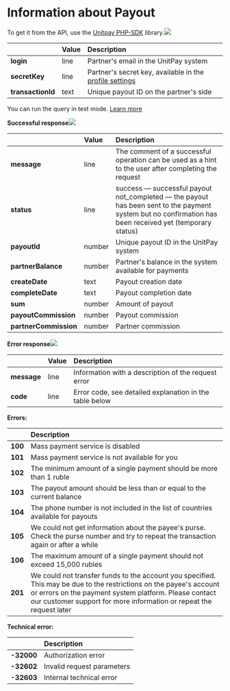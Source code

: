 # Information about Payout

To get it from the API, use the [Unitpay PHP-SDK](https://github.com/unitpay/php-sdk) library.![](https://gblobscdn.gitbook.com/assets%2F-M9Y_k8Gr-WxeECFRelw%2F-MA1PsbiuaLGnU-0ocfd%2F-MA1RaPirDY4oXdtF6Pt%2Fimage.png?alt=media&token=f6855aa7-7358-4663-9381-4e8f491cf1a7)

| ​ | **Value** | **Description** |
| :--- | :--- | :--- |
| **login** | line | Partner's email in the UnitPay system |
| **secretKey** | line | Partner's secret key, available in the [profile settings](https://unitpay.money/partner/profile/edit)​ |
| **transactionId** | text | Unique payout ID on the partner's side |

You can run the query in test mode. [Learn more](https://help.unitpay.ru/v/master/book-of-reference/test-api)​

**Successful response**![](https://gblobscdn.gitbook.com/assets%2F-M9Y_k8Gr-WxeECFRelw%2F-MA1PsbiuaLGnU-0ocfd%2F-MA1RgtK4-iE7jl_7rqt%2Fimage.png?alt=media&token=c5e10bcb-a39e-4bfa-b42d-dbc7d40c4bd6)

| ​ | **Value** | **Description** |
| :--- | :--- | :--- |
| **message** | line | The comment of a successful operation can be used as a hint to the user after completing the request |
| **status** | line | success — successful payout not\_completed — the payout has been sent to the payment system but no confirmation has been received yet \(temporary status\) |
| **payoutId** | number | Unique payout ID in the UnitPay system |
| **partnerBalance** | number | Partner's balance in the system available for payments |
| **createDate** | text | Payout creation date |
| **completeDate** | text | Payout completion date |
| **sum** | number | Amount of payout |
| **payoutCommission** | number | Payout commission |
| **partnerCommission** | number | Partner commission |

**Error response**![](https://gblobscdn.gitbook.com/assets%2F-M9Y_k8Gr-WxeECFRelw%2F-MA1PsbiuaLGnU-0ocfd%2F-MA1RmvXybvn1ak5EB7_%2Fimage.png?alt=media&token=a32412cc-2b6f-4f6a-8152-f728543d268f)

| ​ | **Value** | **Description** |
| :--- | :--- | :--- |
| **message** | line | Information with a description of the request error |
| **code** | line | Error code, see detailed explanation in the table below |

**Errors:**

| ​ | **Description** |
| :--- | :--- |
| **100** | Mass payment service is disabled |
| **101** | Mass payment service is not available for you |
| **102** | The minimum amount of a single payment should be more than 1 ruble |
| **103** | The payout amount should be less than or equal to the current balance |
| **104** | The phone number is not included in the list of countries available for payouts |
| **105** | We could not get information about the payee's purse. Check the purse number and try to repeat the transaction again or after a while |
| **106** | The maximum amount of a single payment should not exceed 15,000 rubles |
| **201** | We could not transfer funds to the account you specified. This may be due to the restrictions on the payee's account or errors on the payment system platform. Please contact our customer support for more information or repeat the request later |

**Technical error:**

| ​ | **Description** |
| :--- | :--- |
| **-32000** | Authorization error |
| **-32602** | Invalid request parameters |
| **-32603** | Internal technical error |

